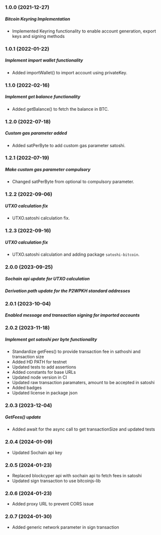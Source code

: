 ### 1.0.0 (2021-12-27)

##### Bitcoin Keyring Implementation

- Implemented Keyring functionality to enable account generation, export keys and signing methods

### 1.0.1 (2022-01-22)

##### Implement import wallet functionality

- Added importWallet() to import account using privateKey.

### 1.1.0 (2022-02-16)

##### Implement get balance functionality

- Added getBalance() to fetch the balance in BTC.

### 1.2.0 (2022-07-18)

##### Custom gas parameter added

- Added satPerByte to add custom gas parameter satoshi.

### 1.2.1 (2022-07-19)

##### Make custom gas parameter compulsory

- Changed satPerByte from optional to compulsory parameter.

### 1.2.2 (2022-09-06)

##### UTXO calculation fix

- UTXO.satoshi calculation fix.

### 1.2.3 (2022-09-16)

##### UTXO calculation fix

- UTXO.satoshi calculation and adding package `satoshi-bitcoin`.

### 2.0.0 (2023-09-25)

#####  Sochain api update for UTXO calculation
#####  Derivation path update for the P2WPKH standard addresses

### 2.0.1 (2023-10-04)

#####  Enabled message and transaction signing for imported accounts

### 2.0.2 (2023-11-18)

##### Implement get satoshi per byte functionality

- Standardize getFees() to provide transaction fee in sathoshi and transaction size
- Added HD PATH for testnet
- Updated tests to add assertions
- Added constants for base URLs
- Updated node version in CI
- Updated raw transaction paramaters, amount to be accepted in satoshi
- Added badges
- Updated license in package json

### 2.0.3 (2023-12-04)

##### GetFees() update

- Added await for the async call to get transactionSize and updated tests

### 2.0.4 (2024-01-09)

- Updated Sochain api key

### 2.0.5 (2024-01-23)

- Replaced blockcyper api with sochain api to fetch fees in satoshi
- Updated sign transaction to use bitcoinjs-lib

### 2.0.6 (2024-01-23)

- Added proxy URL to prevent CORS issue

### 2.0.7 (2024-01-30)

- Added generic network parameter in sign transaction
